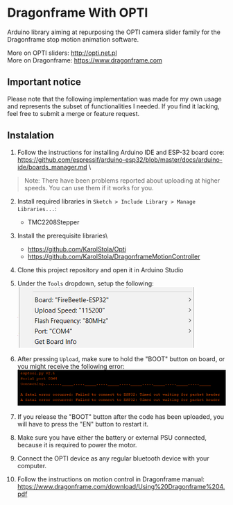 # Dragonframe With OPTI
Arduino library aiming at repurposing the OPTI camera slider family for the Dragonframe stop motion animation software.

More on OPTI sliders: http://opti.net.pl \
More on Dragonframe: https://www.dragonframe.com

## Important notice
Please note that the following implementation was made for my own usage and represents the subset of functionalities I needed. If you find it lacking, feel free to submit a merge or feature request.

## Instalation
1. Follow the instructions for installing Arduino IDE and ESP-32 board core:\
https://github.com/espressif/arduino-esp32/blob/master/docs/arduino-ide/boards_manager.md \
> Note: There have been problems reported about uploading at higher speeds. You can use them if it works for you.

2. Install required libraries in `Sketch > Include Library > Manage Libraries...`:
    *  TMC2208Stepper

3. Install the prerequisite libraries\
    * https://github.com/KarolStola/Opti
    * https://github.com/KarolStola/DragonframeMotionController

4. Clone this project repository and open it in Arduino Studio

5. Under the `Tools` dropdown, setup the following:\
![settings](ReadmeImages/settings.png)

6. After pressing `Upload`, make sure to hold the "BOOT" button on board, or you might receive the following error:\
![UploadingError](ReadmeImages/UploadingError.png)

5. If you release the "BOOT" button after the code has been uploaded, you will have to press the "EN" button to restart it.

6. Make sure you have either the battery or external PSU connected, because it is required to power the motor.

7. Connect the OPTI device as any regular bluetooth device with your computer.

8. Follow the instructions on motion control in Dragonframe manual:\
https://www.dragonframe.com/download/Using%20Dragonframe%204.pdf
